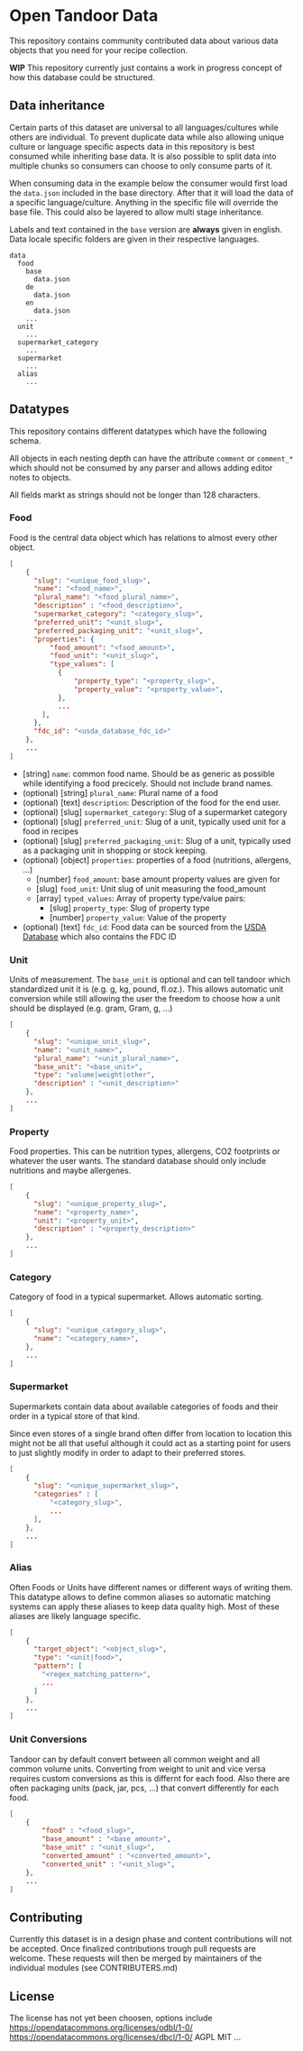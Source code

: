 # Open Tandoor Data
This repository contains community contributed data about various data objects that you need for your recipe collection. 

**WIP** This repository currently just contains a work in progress concept of how this database could be structured. 

## Data inheritance
Certain parts of this dataset are universal to all languages/cultures while others are individual. To prevent duplicate data while also allowing unique culture or language specific aspects data in this repository is best consumed while inheriting base data. It is also possible to split data into multiple chunks so consumers can choose to only consume parts of it. 

When consuming data in the example below the consumer would first load the `data.json` included in the base directory. After that it will load the data of a specific language/culture. Anything in the specific file will override the base file. This could also be layered to allow multi stage inheritance. 

Labels and text contained in the `base` version are **always** given in english. Data locale specific folders are given in their respective languages. 

```
data
  food
    base
      data.json
    de
      data.json
    en
      data.json
    ...
  unit
    ...
  supermarket_category
    ...
  supermarket
    ...
  alias
    ...
```

## Datatypes
This repository contains different datatypes which have the following schema. 

All objects in each nesting depth can have the attribute `comment` or `comment_*` which should not 
be consumed by any parser and allows adding editor notes to objects. 

All fields markt as strings should not be longer than 128 characters.

### Food
Food is the central data object which has relations to almost every other object.
```json
[
	{
	  "slug": "<unique_food_slug>",
	  "name": "<food_name>",
	  "plural_name": "<food_plural_name>",
	  "description" : "<food_description>",
	  "supermarket_category": "<category_slug>",
	  "preferred_unit": "<unit_slug>",
	  "preferred_packaging_unit": "<unit_slug>",
	  "properties": {
		  "food_amount": "<food_amount>",
	      "food_unit": "<unit_slug>",
		  "type_values": [
			{
				"property_type": "<property_slug>",
				"property_value": "<property_value>",
			},
			...
		],
	  },
	  "fdc_id": "<usda_database_fdc_id>"
	},
	...
]
```

- [string] `name`: common food name. Should be as generic as possible while identifying a food precicely. Should not include brand names. 
- (optional) [string] `plural_name`: Plural name of a food
- (optional) [text] `description`: Description of the food for the end user. 
- (optional) [slug] `supermarket_category`: Slug of a supermarket category
- (optional) [slug] `preferred_unit`: Slug of a unit, typically used unit for a food in recipes
- (optional) [slug] `preferred_packaging_unit`: Slug of a unit, typically used as a packaging unit in shopping or stock keeping.
- (optional) [object] `properties`: properties of a food (nutritions, allergens, ...)
  - [number] `food_amount`: base amount property values are given for
  - [slug] `food_unit`: Unit slug of unit measuring the food_amount
  - [array] `typed_values`: Array of property type/value pairs:
    - [slug] `property_type`: Slug of property type
    - [number] `property_value`: Value of the property
- (optional) [text] `fdc_id`: Food data can be sourced from the [USDA Database](https://fdc.nal.usda.gov/fdc-app.html#/) which also contains the FDC ID


### Unit
Units of measurement. The `base_unit` is optional and can tell tandoor which standardized unit it is (e.g. g, kg, pound, fl.oz.). This allows automatic unit conversion while still allowing the user the freedom to choose how a unit should be displayed (e.g. gram, Gram, g, ...)

```json
[
	{
	  "slug": "<unique_unit_slug>",
	  "name": "<unit_name>",
	  "plural_name": "<unit_plural_name>",
	  "base_unit": "<base_unit>",
	  "type": "volume|weight|other",
	  "description" : "<unit_description>"
	},
	...
]
```

### Property
Food properties. This can be nutrition types, allergens, CO2 footprints or whatever the user wants. The standard database should only include nutritions and maybe allergenes. 

```json
[
	{
	  "slug": "<unique_property_slug>",
	  "name": "<property_name>",
	  "unit": "<property_unit>",
	  "description" : "<property_description>"
	},
	...
]
```

### Category
Category of food in a typical supermarket. Allows automatic sorting.
```json
[
	{
	  "slug": "<unique_category_slug>",
	  "name": "<category_name>",
	},
	...
]
```

### Supermarket
Supermarkets contain data about available categories of foods and their order in a typical store of that kind.

Since even stores of a single brand often differ from location to location this might not be all that useful although it could act as a starting point for users to just slightly modify in order to adapt to their preferred stores. 

```json
[
	{
	  "slug": "<unique_supermarket_slug>",
	  "categories" : [
		  "<category_slug>",
		  ...
	  ],
	},
	...
]
```

### Alias

Often Foods or Units have different names or different ways of writing them. This datatype allows to define common aliases so automatic matching systems can apply these aliases to keep data quality high. Most of these aliases are likely language specific. 

```json
[
	{
	  "target_object": "<object_slug>",
	  "type": "<unit|food>",
	  "pattern": [
		"<regex_matching_pattern>",
		...
	  ]
	},
	...
]
```


### Unit Conversions

Tandoor can by default convert between all common weight and all common volume units. Converting from weight to unit and vice versa requires custom conversions as this is differnt for each food. Also there are often packaging units (pack, jar, pcs, ...) that convert differently for each food. 

```json
[
	{
		"food" : "<food_slug>",
		"base_amount" : "<base_amount>",
		"base_unit" : "<unit_slug>",
		"converted_amount" : "<converted_amount>",
		"converted_unit" : "<unit_slug>",
	},
	...
]
```

## Contributing
Currently this dataset is in a design phase and content contributions will not be accepted.
Once finalized contributions trough pull requests are welcome. These requests will then be merged by maintainers of the individual modules (see CONTRIBUTERS.md)

## License

The license has not yet been choosen, options include
https://opendatacommons.org/licenses/odbl/1-0/ 
https://opendatacommons.org/licenses/dbcl/1-0/
AGPL
MIT
...
